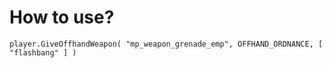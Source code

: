 # How to use?

```squirrel
player.GiveOffhandWeapon( "mp_weapon_grenade_emp", OFFHAND_ORDNANCE, [ "flashbang" ] )
```
